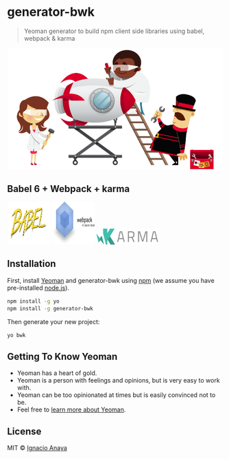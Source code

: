 # generator-bwk
> Yeoman generator to build npm client side libraries using babel, webpack & karma

![yeoman](img/yeoman.png)

## Babel 6 + Webpack + karma
<img src="img/babel.png" alt="babel" style="width: 100px; height: 100px"/>
<img src="img/webpack.png" alt="webpack" style="width: 100px; height: 100px"/>
<img src="img/karma.png" alt="karma" style="width: 144px; height: 37px"/>

## Installation

First, install [Yeoman](http://yeoman.io) and generator-bwk using [npm](https://www.npmjs.com/) (we assume you have pre-installed [node.js](https://nodejs.org/)).

```bash
npm install -g yo
npm install -g generator-bwk
```

Then generate your new project:

```bash
yo bwk
```

## Getting To Know Yeoman

 * Yeoman has a heart of gold.
 * Yeoman is a person with feelings and opinions, but is very easy to work with.
 * Yeoman can be too opinionated at times but is easily convinced not to be.
 * Feel free to [learn more about Yeoman](http://yeoman.io/).

## License

MIT © [Ignacio Anaya]()


[npm-image]: https://badge.fury.io/js/generator-bwk.svg
[npm-url]: https://npmjs.org/package/generator-bwk
[travis-image]: https://travis-ci.org/ianaya89/generator-bwk.svg?branch=master
[travis-url]: https://travis-ci.org/ianaya89/generator-bwk
[daviddm-image]: https://david-dm.org/ianaya89/generator-bwk.svg?theme=shields.io
[daviddm-url]: https://david-dm.org/ianaya89/generator-bwk
[coveralls-image]: https://coveralls.io/repos/ianaya89/generator-bwk/badge.svg
[coveralls-url]: https://coveralls.io/r/ianaya89/generator-bwk
